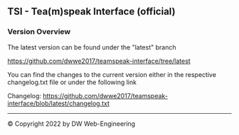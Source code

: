 ## TSI - Tea(m)speak Interface (official)
### Version Overview

The latest version can be found under the "latest" branch

https://github.com/dwwe2017/teamspeak-interface/tree/latest

You can find the changes to the current version either in the respective changelog.txt file or under the following link

Changelog: https://github.com/dwwe2017/teamspeak-interface/blob/latest/changelog.txt

---

© Copyright 2022 by DW Web-Engineering
